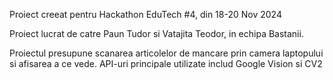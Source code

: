 Proiect creeat pentru Hackathon EduTech #4, din 18-20 Nov 2024

Proiect lucrat de catre Paun Tudor si Vatajita Teodor, in echipa Bastanii.

Proiectul presupune scanarea articolelor de mancare prin camera laptopului si afisarea a ce vede.
API-uri principale utilizate includ Google Vision si CV2